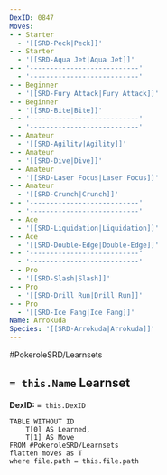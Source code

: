 ```yaml
---
DexID: 0847
Moves:
- - Starter
  - '[[SRD-Peck|Peck]]'
- - Starter
  - '[[SRD-Aqua Jet|Aqua Jet]]'
- - '---------------------------'
  - '---------------------------'
- - Beginner
  - '[[SRD-Fury Attack|Fury Attack]]'
- - Beginner
  - '[[SRD-Bite|Bite]]'
- - '---------------------------'
  - '---------------------------'
- - Amateur
  - '[[SRD-Agility|Agility]]'
- - Amateur
  - '[[SRD-Dive|Dive]]'
- - Amateur
  - '[[SRD-Laser Focus|Laser Focus]]'
- - Amateur
  - '[[SRD-Crunch|Crunch]]'
- - '---------------------------'
  - '---------------------------'
- - Ace
  - '[[SRD-Liquidation|Liquidation]]'
- - Ace
  - '[[SRD-Double-Edge|Double-Edge]]'
- - '---------------------------'
  - '---------------------------'
- - Pro
  - '[[SRD-Slash|Slash]]'
- - Pro
  - '[[SRD-Drill Run|Drill Run]]'
- - Pro
  - '[[SRD-Ice Fang|Ice Fang]]'
Name: Arrokuda
Species: '[[SRD-Arrokuda|Arrokuda]]'
---
```


#PokeroleSRD/Learnsets

## `= this.Name` Learnset

**DexID:** `= this.DexID`

```dataview
TABLE WITHOUT ID
    T[0] AS Learned,
    T[1] AS Move
FROM #PokeroleSRD/Learnsets
flatten moves as T
where file.path = this.file.path
```
